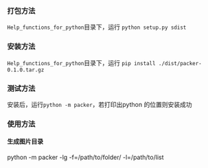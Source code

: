 ### 打包方法
`Help_functions_for_python`目录下，运行 `python setup.py sdist`
### 安装方法
`Help_functions_for_python`目录下，运行 `pip install ./dist/packer-0.1.0.tar.gz`
### 测试方法
安装后，运行`python -m packer`，若打印出python 的位置则安装成功
### 使用方法
#### 生成图片目录
python -m packer -lg -f=/path/to/folder/ -l=/path/to/list
